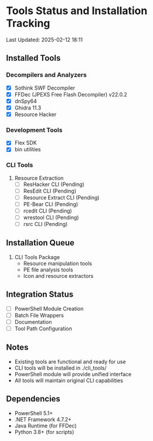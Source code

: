 # Tools Status and Installation Tracking

Last Updated: 2025-02-12 18:11

## Installed Tools

### Decompilers and Analyzers
- [x] Sothink SWF Decompiler
- [x] FFDec (JPEXS Free Flash Decompiler) v22.0.2
- [x] dnSpy64
- [x] Ghidra 11.3
- [x] Resource Hacker

### Development Tools
- [x] Flex SDK
- [x] bin utilities

### CLI Tools
1. Resource Extraction
   - [ ] ResHacker CLI (Pending)
   - [ ] ResEdit CLI (Pending)
   - [ ] Resource Extract CLI (Pending)
   - [ ] PE-Bear CLI (Pending)
   - [ ] rcedit CLI (Pending)
   - [ ] wrestool CLI (Pending)
   - [ ] rsrc CLI (Pending)

## Installation Queue
1. CLI Tools Package
   - Resource manipulation tools
   - PE file analysis tools
   - Icon and resource extractors

## Integration Status
- [ ] PowerShell Module Creation
- [ ] Batch File Wrappers
- [ ] Documentation
- [ ] Tool Path Configuration

## Notes
- Existing tools are functional and ready for use
- CLI tools will be installed in ./cli_tools/
- PowerShell module will provide unified interface
- All tools will maintain original CLI capabilities

## Dependencies
- PowerShell 5.1+
- .NET Framework 4.7.2+
- Java Runtime (for FFDec)
- Python 3.8+ (for scripts)
